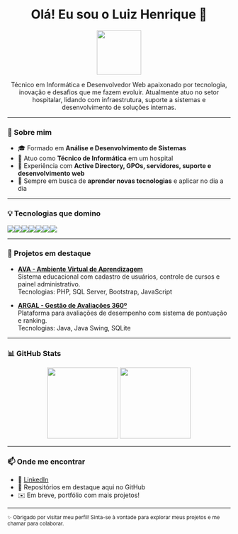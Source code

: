 <h1 align="center">Olá! Eu sou o Luiz Henrique 👋</h1>

<p align="center">
  <img src="https://media.giphy.com/media/2IudUHdI075HL02Pkk/giphy.gif" width="100"/>
</p>

<p align="center">
Técnico em Informática e Desenvolvedor Web apaixonado por tecnologia, inovação e desafios que me fazem evoluir.  
Atualmente atuo no setor hospitalar, lidando com infraestrutura, suporte a sistemas e desenvolvimento de soluções internas.
</p>

---

### 🧠 Sobre mim

- 🎓 Formado em **Análise e Desenvolvimento de Sistemas**  
- 🏥 Atuo como **Técnico de Informática** em um hospital  
- 🔧 Experiência com **Active Directory, GPOs, servidores, suporte e desenvolvimento web**  
- 🚀 Sempre em busca de **aprender novas tecnologias** e aplicar no dia a dia  

---

### 💡 Tecnologias que domino

<div style="display: flex; flex-wrap: wrap;">
  <img src="https://img.shields.io/badge/HTML5-E34F26?style=for-the-badge&logo=html5&logoColor=white"/>
  <img src="https://img.shields.io/badge/CSS3-1572B6?style=for-the-badge&logo=css3&logoColor=white"/>
  <img src="https://img.shields.io/badge/JavaScript-F7DF1E?style=for-the-badge&logo=javascript&logoColor=black"/>
  <img src="https://img.shields.io/badge/PHP-777BB4?style=for-the-badge&logo=php&logoColor=white"/>
  <img src="https://img.shields.io/badge/REACT-20232A?style=for-the-badge&logo=react&logoColor=61DAFB"/>
  <img src="https://img.shields.io/badge/SQL%20Server-CC2927?style=for-the-badge&logo=microsoft%20sql%20server&logoColor=white"/>
  <img src="https://img.shields.io/badge/GIT-F05032?style=for-the-badge&logo=git&logoColor=white"/>
</div>

---

### 📌 Projetos em destaque

- [**AVA - Ambiente Virtual de Aprendizagem**](https://github.com/luizmorais12/AVA)  
  Sistema educacional com cadastro de usuários, controle de cursos e painel administrativo.  
  Tecnologias: PHP, SQL Server, Bootstrap, JavaScript

- [**ARGAL - Gestão de Avaliações 360º**](https://github.com/luizmorais12/ARGAL)  
  Plataforma para avaliações de desempenho com sistema de pontuação e ranking.  
  Tecnologias: Java, Java Swing, SQLite

---

### 📊 GitHub Stats

<div align="center">
  <img height="160em" src="https://github-readme-stats.vercel.app/api?username=luizmorais12&show_icons=true&theme=transparent&hide_border=true"/>
  <img height="160em" src="https://github-readme-stats.vercel.app/api/top-langs/?username=luizmorais12&layout=compact&theme=transparent&hide_border=true"/>
</div>

---

### 📫 Onde me encontrar

- 💼 [LinkedIn](https://www.linkedin.com/in/luiz-henrique-981977205)
- 📂 Repositórios em destaque aqui no GitHub  
- ✉️ Em breve, portfólio com mais projetos!

---

<sub>✨ Obrigado por visitar meu perfil! Sinta-se à vontade para explorar meus projetos e me chamar para colaborar.</sub>
